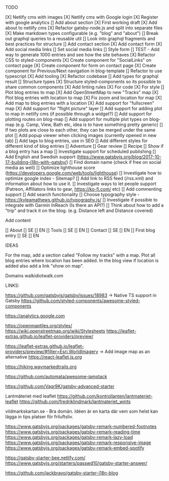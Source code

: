 
TODO

[X] Netlify cms with images
[X]  Netlify cms with Google login
[X]  Register with google analytics
[]  Add about section
    [X] First working draft
    [X]  Add about to netlify cms
    [X]  Refactor gatsby-node.js and split into separate files
    [X]  Make markdown types configurable (e.g. "blog" and "about")
    []  Break out graphql queries to a reusable util
        [] Look into graphql fragments and best practices for structure
[]  Add contact section
    [X] Add contact form
    [X]  Add social media links
    []  Set social media links
    []  Style form
[]  TEST - Add way to generate 1000 entries and see how the site behaves
[X]  Refactor CSS to styled-components
[X]  Create component for "SocialLinks" on contact page
[X]  Create component for form on contact page
[X]  Create component for Previous/Next navigation in blog-template
[]  Refactor to use typescript
    [X]  Add tooling
    [X]  Refactor codebase
    []  Add types for graphql result
    []  Structure types
[X]  Structure styled-components so its possible to share common components
[X]  Add linting rules
    [X] For code
    [X] For style
[]  Plot blog entries to map
    [X]  Add OpenStreetMap to new "Tracks" map
    [X]  Plot blog entries with location to map
    [X]  Fix zoom and location for map
    [X]  Add map to blog entries with a location
    [X]  Add support for "fullscreen" map
    [X]  Add support for "flight picture" layer
    []  Add support for adding plot to map in netlify cms (if possible through a widget?)
    []  Add support for plotting routes on blog-map
    []  Add support for multiple plot types on blog-map (e.g. Camp, View, Bath etc, idea is to have something pretty generic)
    []  If two plots are close to each other, they can be merged under the same plot
[]  Add popup viewer when clicking images (currently opened in new tab)
[]  Add tags to blog entries, use in SEO
[]  Add different styles for different kind of blog entries
    []  Adventure
    []  Gear review
    []  Recipe
[]  Show if a blog entry has a map
[]  Investigate support for scheduled publishing
[]  Add English and Swedish support (https://www.gatsbyjs.org/blog/2017-10-17-building-i18n-with-gatsby/)
[]  Find domain name (check if free on social media as well)
[]  Optimize lighthouse score (https://developers.google.com/web/tools/lighthouse)
[]  Investigate how to optimize google index - Sitemap?
[]  Add link to RSS feed (/rss.xml) and information about how to use it.
[]  Investigate ways to let people support (Patreon, Affiliators links to gear, https://ko-fi.com/ etc)
[]  Add commenting support
[]  Add search functionality
[]  Choose typography style - https://kyleamathews.github.io/typography.js/
[]  Investigate if possible to integrate with Garmin InReach (Is there an API?)
[]  Think about how to add a "trip" and track it on the blog. (e.g. Distance left and Distance covered)


Add content

[]  About
    []  SE
    []  EN
[]  Tools
    []  SE
    []  EN
[]  Contact
    []  SE
    []  EN
[]  First blog entry
    []  SE
    []  EN

 
IDEAS

For the map, add a section called "Follow my tracks" with a map. Plot all blog entries
where location has been added. In the blog view if location is added also add a link "show on map".

Domains
walkidiotwalk.com


LINKS:

https://github.com/gatsbyjs/gatsby/issues/18983 -> Native TS support in Gatsby
https://github.com/styled-components/awesome-styled-components

https://analytics.google.com

https://openmaptiles.org/styles/
https://wiki.openstreetmap.org/wiki/Stylesheets
https://leaflet-extras.github.io/leaflet-providers/preview/

https://leaflet-extras.github.io/leaflet-providers/preview/#filter=Esri.WorldImagery -> Add image map as an alternative
https://react-leaflet.js.org

https://hiking.waymarkedtrails.org

https://github.com/automata/awesome-jamstack

https://github.com/Vagr9K/gatsby-advanced-starter

Lantmäteriet med leaflet
https://github.com/kontrollanten/lantmateriet-leaflet
https://github.com/fredriklindmark/lantmateriet_wmts

vildmarkskartan.se - Bra domän. Idéen är en karta där vem som helst kan lägga in tips platser för friluftsliv. 

https://www.gatsbyjs.org/packages/gatsby-remark-numbered-footnotes
https://www.gatsbyjs.org/packages/gatsby-remark-reading-time
https://www.gatsbyjs.org/packages/gatsby-remark-lazy-load
https://www.gatsbyjs.org/packages/gatsby-remark-responsive-image
https://www.gatsbyjs.org/packages/gatsby-remark-embed-spotify

https://gatsby-starter-bee.netlify.com/
https://www.gatsbyjs.org/starters/passwd10/gatsby-starter-answer/

https://github.com/jackbravo/gatsby-starter-i18n-blog